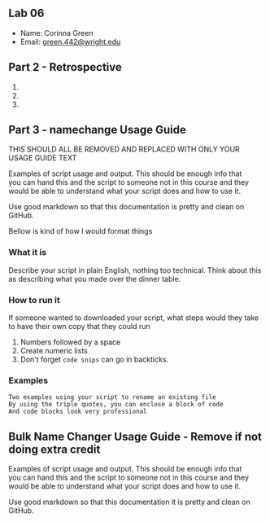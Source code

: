 ## Lab 06

- Name: Corinna Green
- Email: green.442@wright.edu

## Part 2 - Retrospective

1.
2.
3.

## Part 3 - namechange Usage Guide

THIS SHOULD ALL BE REMOVED AND REPLACED WITH ONLY YOUR USAGE GUIDE TEXT

Examples of script usage and output. This should be enough info that  
you can hand this and the script to someone not in this course and they  
would be able to understand what your script does and how to use it.

Use good markdown so that this documentation is pretty and clean on GitHub.

Bellow is kind of how I would format things

### What it is

Describe your script in plain English, nothing too technical.  Think about this as describing what you made over the dinner table.

### How to run it

If someone wanted to downloaded your script, what steps would they take to have their own copy that they could run
1. Numbers followed by a space
2. Create numeric lists
3. Don't forget `code snips` can go in backticks.

### Examples

```
Two examples using your script to rename an existing file
By using the triple quotes, you can enclose a block of code
And code blocks look very professional
```

## Bulk Name Changer Usage Guide - Remove if not doing extra credit

Examples of script usage and output. This should be enough info that  
you can hand this and the script to someone not in this course and they  
would be able to understand what your script does and how to use it.

Use good markdown so that this documentation it is pretty and clean on GitHub.
